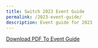 ```yaml
---
title: Switch 2023 Event Guide
permalink: /2023-event-guide/
description: Event guide for 2023
---
```

<a href="https://go.gov.sg/switch-2023-event-guide">Download PDF To Event Guide</a>

